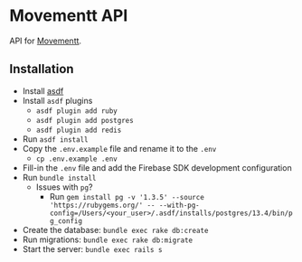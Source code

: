 # Movementt API

API for [Movementt](https://github.com/diegocasmo/movementt).

## Installation

- Install [asdf](https://github.com/asdf-vm/asdf)
- Install `asdf` plugins
  - `asdf plugin add ruby`
  - `asdf plugin add postgres`
  - `asdf plugin add redis`
- Run `asdf install`
- Copy the `.env.example` file and rename it to the `.env`
  - `cp .env.example .env`
- Fill-in the `.env` file and add the Firebase SDK development configuration
- Run `bundle install`
  - Issues with `pg`?
    - Run `gem install pg -v '1.3.5' --source 'https://rubygems.org/' -- --with-pg-config=/Users/<your_user>/.asdf/installs/postgres/13.4/bin/pg_config `
- Create the database: `bundle exec rake db:create`
- Run migrations: `bundle exec rake db:migrate`
- Start the server: `bundle exec rails s`

